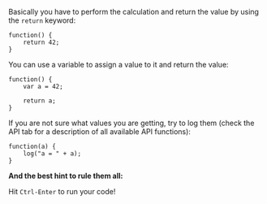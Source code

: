 Basically you have to perform the calculation and return the value by using the `return` keyword:

    function() {
        return 42;
    }

You can use a variable to assign a value to it and return the value:

    function() {
        var a = 42;

        return a;
    }

If you are not sure what values you are getting, try to log them (check the API tab for a description
of all available API functions):

    function(a) {
        log("a = " + a);
    }

**And the best hint to rule them all:**

Hit `Ctrl-Enter` to run your code!

